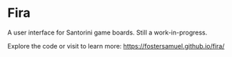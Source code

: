 # Fira
A user interface for Santorini game boards. Still a work-in-progress.

Explore the code or visit to learn more: https://fostersamuel.github.io/fira/
 
